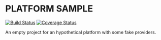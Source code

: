 # PLATFORM SAMPLE 
[![Build Status](https://travis-ci.org/brickreplyit/interfaces.svg?branch=master)](https://travis-ci.org/brickreplyit/interfaces)
[![Coverage Status](https://coveralls.io/repos/github/brickreplyit/interfaces/badge.svg?branch=master)](https://coveralls.io/github/brickreplyit/interfaces?branch=master)
<!-- [![Coverage Status](https://coveralls.io/repos/github/piexmuss/platform/badge.svg?branch=master)](https://coveralls.io/github/piexmuss/platform/branch=master) 
[![codecov](https://codecov.io/gh/piexmuss/platform/badge.svg)](https://codecov.io/gh/piexmuss/platform)
[![Language grade: JavaScript](https://img.shields.io/lgtm/grade/javascript/g/piexmuss/platform.svg?logo=lgtm&logoWidth=18)](https://lgtm.com/projects/g/piexmuss/platform/context:javascript) [![Known Vulnerabilities](https://snyk.io/test/github/piexmuss/platform/badge.svg)](https://snyk.io/test/github/piexmuss/platform) 
[![dependencies](https://david-dm.org/piexmuss/platform.svg)](https://david-dm.org/piexmuss/platform) -->

An empty project for an hypothetical platform with some fake providers.
